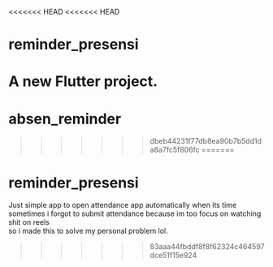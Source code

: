 <<<<<<< HEAD
<<<<<<< HEAD
# reminder_presensi

A new Flutter project.
=======
# absen_reminder
>>>>>>> dbeb44231f77db8ea90b7b5dd1da8a7fc5f806fc
=======
# reminder_presensi

Just simple app to open attendance app automatically when its time
<br/>sometimes i forgot to submit attendance because im too focus on watching shit on reels
<br/>so i made this to solve my personal problem lol.
>>>>>>> 83aaa44fbddf8f8f62324c464597dce51f15e924
